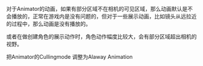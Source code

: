 对于Animator的动画，如果有部分区域不在相机的可见区域，那么动画默认是不会播放的，正常在游戏内是没有问题的，但对于一些展示动画，比如镜头从远拉近的过程中，那么动画是没有播放的。

或者在做创建角色的展示动作时，角色动作幅度比较大，会有部分区域超出相机的视野。



把Animator的Cullingmode 调整为Alaway Animation

